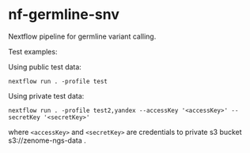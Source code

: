 # nf-germline-snv

Nextflow pipeline for germline variant calling.

Test examples:

Using public test data:
```
nextflow run . -profile test
```

Using private test data:
```
nextflow run . -profile test2,yandex --accessKey '<accessKey>' --secretKey '<secretKey>'
```
where `<accessKey>` and `<secretKey>` are credentials to private s3 bucket s3://zenome-ngs-data .


